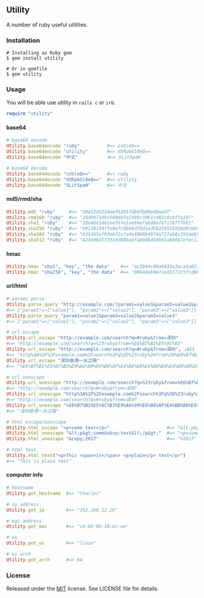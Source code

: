 ## Utility ##

A number of ruby useful utilities.


### Installation ###
    # Installing as Ruby gem
    $ gem install utility

    # Or in gemfile
    $ gem utility

### Usage ###
You will be able use utility in `rails c` or `irb`.

```ruby
require "utility"
```

#### base64 ####
```ruby
# base64 encode
Utility.base64encode "ruby"          #=> cnVieQ==
Utility.base64encode "utility"       #=> dXRpbGl0eQ==
Utility.base64encode "中文"           #=> 5Lit5paH

# base64 decode
Utility.base64decode "cnVieQ=="      #=> ruby
Utility.base64decode "dXRpbGl0eQ=="  #=> utility
Utility.base64decode "5Lit5paH"      #=> 中文
```

#### md5/rmd/sha ####
```ruby
Utility.md5 "ruby"     #=> "58e53d1324eef6265fdb97b08ed9aadf"
Utility.rmd160 "ruby"  #=> "29d9b710bc50866fa2399c3061cd02c0c8ffa197"
Utility.sha1 "ruby"    #=> "18e40e1401eef67e1ae69efab09afb71f87ffb81"
Utility.sha256 "ruby"  #=> "b9138194ffe9e7c8bb6d79d1ed56259553d18d9cb60b66e3ba5aa2e5b078055a"
Utility.sha384 "ruby"  #=> "635365ef93ebf2c7a4e40b0b497da727ab8c2914eb9f052e6be40476f95d3daf44786790f5f0e843fab419b43022e069"
Utility.sha512 "ruby"  #=> "423408d7723a3d80baefa804bd50b61a89667efec1713386a7b8efe28e5d13968307a908778cad210d7aa2dfe7db9a2aa86895f9fc1eeefcc99814310b207a6b"
```

#### hmac ####
```ruby
Utility.hmac "sha1", "key", "the data"    #=> "ac5b94c09a6033e3aca1a02116ebf48722b155e0"
Utility.hmac "sha256", "key", "the data"  #=> "00644ab9e7ce1b772c5fcd9b460b1a4fa78de4a55c162590ac506f2f76d62a40"
```

#### url/html ####
```ruby
# params parse
Utility.parse_query "http://example.com/?param1=value1&param2=value2&param3=value3"
#=> {"param1"=>["value1"], "param2"=>["value2"], "param3"=>["value3"]}
Utility.parse_query "param1=value1&param2=value2&param3=value3"
#=> {"param1"=>["value1"], "param2"=>["value2"], "param3"=>["value3"]}

# url escape
Utility.url_escape "http://example.com/search?q=#ruby&from=深圳"
#=> "http://example.com/search?q=%23ruby&from=%E6%B7%B1%E5%9C%B3"
Utility.url_escape "http://example.com/search?q=#ruby&from=深圳", :all
#=> "http%3A%2F%2Fexample.com%2Fsearch%3Fq%3D%23ruby%26from%3D%E6%B7%B1%E5%9C%B3"
Utility.url_escape "深圳香港一水之隔"
#=> "%E6%B7%B1%E5%9C%B3%E9%A6%99%E6%B8%AF%E4%B8%80%E6%B0%B4%E4%B9%8B%E9%9A%94"

# url unescape
Utility.url_unescape "http://example.com/search?q=%23ruby&from=%E6%B7%B1%E5%9C%B3"
#=> "http://example.com/search?q=#ruby&from=深圳"
Utility.url_unescape "http%3A%2F%2Fexample.com%2Fsearch%3Fq%3D%23ruby%26from%3D%E6%B7%B1%E5%9C%B3"
#=> "http://example.com/search?q=#ruby&from=深圳"
Utility.url_unescape "%E6%B7%B1%E5%9C%B3%E9%A6%99%E6%B8%AF%E4%B8%80%E6%B0%B4%E4%B9%8B%E9%9A%94"
#=> "深圳香港一水之隔"

# html escape/unescape
Utility.html_escape "<p>some text</p>"                     #=> "&lt;p&gt;some&nbsp;text&lt;/p&gt;"
Utility.html_unescape "&lt;p&gt;some&nbsp;text&lt;/p&gt;"  #=> "<p>some text</p>"
Utility.html_unescape "&copy;2017"                         #=> "©2017"

# html text
Utility.html_text("<p>This <span>is</span> <p>plain</p> text</p>")
#=> "This is plain text"
```

#### computer info ####
```ruby
# hostname
Utility.get_hostname  #=> "Charles"

# ip address
Utility.get_ip        #=> "192.168.12.26"

# mac address
Utility.get_mac       #=> "c8:60:00:10:ec:ee"

# os
Utility.get_os        #=> "linux"

# os arch
Utility.get_arch      #=> 64
```

### License ###
Released under the [MIT](http://opensource.org/licenses/MIT) license. See LICENSE file for details.
